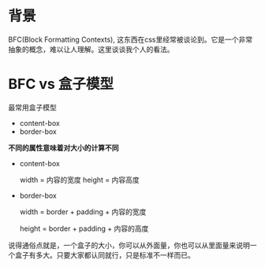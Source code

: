 # 背景
BFC(Block Formatting Contexts), 这东西在css里经常被谈论到。它是一个非常抽象的概念，难以让人理解。这里谈谈我个人的看法。

# BFC vs 盒子模型

最常用盒子模型
* content-box
* border-box

**不同的属性意味着对大小的计算不同**

* content-box

    width = 内容的宽度
    height = 内容高度

* border-box
    
    width = border + padding + 内容的宽度
    
    height = border + padding + 内容的高度

说得通俗点就是，一个盒子的大小，你可以从外面量，你也可以从里面量来说明一个盒子有多大。只要大家都认同就行，只是标准不一样而已。
